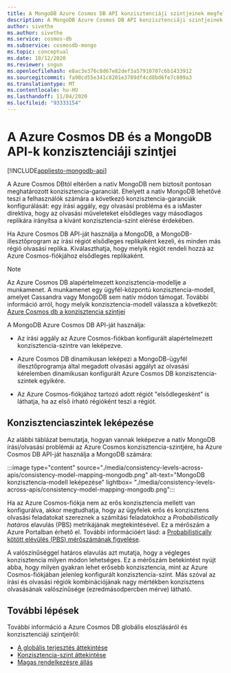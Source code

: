```yaml
---
title: A MongoDB Azure Cosmos DB API konzisztenciáji szintjeinek megfeleltetése
description: A MongoDB Azure Cosmos DB API konzisztenciáji szintjeinek leképezése.
author: sivethe
ms.author: sivethe
ms.service: cosmos-db
ms.subservice: cosmosdb-mongo
ms.topic: conceptual
ms.date: 10/12/2020
ms.reviewer: sngun
ms.openlocfilehash: e8ac3e376c8d67e82def3a57910707c6b1433912
ms.sourcegitcommit: fa90cd55e341c8201e3789df4cd8bd6fe7c809a3
ms.translationtype: MT
ms.contentlocale: hu-HU
ms.lasthandoff: 11/04/2020
ms.locfileid: "93333154"
---
```

# <a name="consistency-levels-for-azure-cosmos-db-and-the-api-for-mongodb"></a>A Azure Cosmos DB és a MongoDB API-k konzisztenciáji szintjei
[!INCLUDE[appliesto-mongodb-api](includes/appliesto-mongodb-api.md)]

A Azure Cosmos DBtól eltérően a natív MongoDB nem biztosít pontosan meghatározott konzisztencia-garanciát. Ehelyett a natív MongoDB lehetővé teszi a felhasználók számára a következő konzisztencia-garanciák konfigurálását: egy írási aggály, egy olvasási probléma és a isMaster direktíva, hogy az olvasási műveleteket elsődleges vagy másodlagos replikára irányítsa a kívánt konzisztencia-szint elérése érdekében.

Ha Azure Cosmos DB API-ját használja a MongoDB, a MongoDB-illesztőprogram az írási régiót elsődleges replikaként kezeli, és minden más régió olvasási replika. Kiválaszthatja, hogy melyik régiót rendeli hozzá az Azure Cosmos-fiókjához elsődleges replikaként.

> [!NOTE]
> Az Azure Cosmos DB alapértelmezett konzisztencia-modellje a munkamenet. A munkamenet egy ügyfél-központú konzisztencia-modell, amelyet Cassandra vagy MongoDB sem natív módon támogat. További információ arról, hogy melyik konzisztencia-modell válassza a következőt: [Azure Cosmos db a konzisztencia szintjei](consistency-levels.md)

A MongoDB Azure Cosmos DB API-ját használja:

* Az írási aggály az Azure Cosmos-fiókban konfigurált alapértelmezett konzisztencia-szintre van leképezve.

* Azure Cosmos DB dinamikusan leképezi a MongoDB-ügyfél illesztőprogramja által megadott olvasási aggályt az olvasási kérelemben dinamikusan konfigurált Azure Cosmos DB konzisztencia-szintek egyikére.  

* Az Azure Cosmos-fiókjához tartozó adott régiót "elsődlegesként" is láthatja, ha az első írható régióként teszi a régiót. 

## <a name="mapping-consistency-levels"></a>Konzisztenciaszintek leképezése

Az alábbi táblázat bemutatja, hogyan vannak leképezve a natív MongoDB írási/olvasási problémái az Azure Cosmos konzisztencia-szintjére, ha Azure Cosmos DB API-ját használja a MongoDB számára:

:::image type="content" source="./media/consistency-levels-across-apis/consistency-model-mapping-mongodb.png" alt-text="MongoDB konzisztencia-modell leképezése" lightbox= "./media/consistency-levels-across-apis/consistency-model-mapping-mongodb.png":::

Ha az Azure Cosmos-fiókja nem az erős konzisztencia mellett van konfigurálva, akkor megtudhatja, hogy az ügyfelek erős és konzisztens olvasási feladatokat szereznek a számítási feladatokhoz a *Probabilistically határos* elavulás (PBS) metrikájának megtekintésével. Ez a mérőszám a Azure Portalban érhető el. További információért lásd: a [Probabilistically kötött elévülés (PBS) mérőszámának figyelése](how-to-manage-consistency.md#monitor-probabilistically-bounded-staleness-pbs-metric).

A valószínűséggel határos elavulás azt mutatja, hogy a végleges konzisztencia milyen módon lehetséges. Ez a mérőszám betekintést nyújt abba, hogy milyen gyakran lehet erősebb konzisztencia, mint az Azure Cosmos-fiókjában jelenleg konfigurált konzisztencia-szint. Más szóval az írási és olvasási régiók kombinációjának nagy mértékben konzisztens olvasásának valószínűsége (ezredmásodpercben mérve) látható.

## <a name="next-steps"></a>További lépések

További információ a Azure Cosmos DB globális eloszlásáról és konzisztenciáji szintjeiről:

* [A globális terjesztés áttekintése](distribute-data-globally.md)
* [Konzisztencia-szint áttekintése](consistency-levels.md)
* [Magas rendelkezésre állás](high-availability.md)
